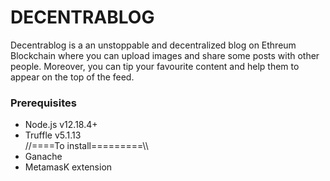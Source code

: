 <h1>DECENTRABLOG</h1>

<p>Decentrablog is a an unstoppable and decentralized blog on Ethreum Blockchain where you can upload images and share some posts with other people. Moreover, you can tip your favourite content and help them to appear on the top of the feed. </p>

<h3>Prerequisites</h3>

<ul>
  <li>Node.js v12.18.4+</li>
  <li> Truffle v5.1.13</li>
  //====To install=========\\
  <li> Ganache </li>
  <li> MetamasK extension </li>
</ul>


